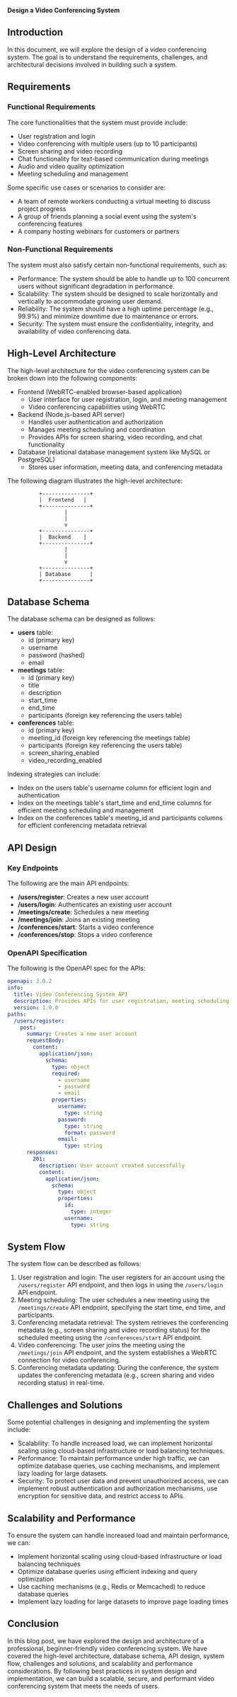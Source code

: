 **Design a Video Conferencing System**

## Introduction

In this document, we will explore the design of a video conferencing system. The goal is to understand the requirements, challenges, and architectural decisions involved in building such a system.

## Requirements

### Functional Requirements

The core functionalities that the system must provide include:

* User registration and login
* Video conferencing with multiple users (up to 10 participants)
* Screen sharing and video recording
* Chat functionality for text-based communication during meetings
* Audio and video quality optimization
* Meeting scheduling and management

Some specific use cases or scenarios to consider are:

* A team of remote workers conducting a virtual meeting to discuss project progress
* A group of friends planning a social event using the system's conferencing features
* A company hosting webinars for customers or partners

### Non-Functional Requirements

The system must also satisfy certain non-functional requirements, such as:

* Performance: The system should be able to handle up to 100 concurrent users without significant degradation in performance.
* Scalability: The system should be designed to scale horizontally and vertically to accommodate growing user demand.
* Reliability: The system should have a high uptime percentage (e.g., 99.9%) and minimize downtime due to maintenance or errors.
* Security: The system must ensure the confidentiality, integrity, and availability of video conferencing data.

## High-Level Architecture

The high-level architecture for the video conferencing system can be broken down into the following components:

* Frontend (WebRTC-enabled browser-based application)
	+ User interface for user registration, login, and meeting management
	+ Video conferencing capabilities using WebRTC
* Backend (Node.js-based API server)
	+ Handles user authentication and authorization
	+ Manages meeting scheduling and coordination
	+ Provides APIs for screen sharing, video recording, and chat functionality
* Database (relational database management system like MySQL or PostgreSQL)
	+ Stores user information, meeting data, and conferencing metadata

The following diagram illustrates the high-level architecture:
```
          +---------------+
          |  Frontend   |
          +---------------+
                  |
                  |
                  v
          +---------------+
          |  Backend    |
          +---------------+
                  |
                  |
                  v
          +---------------+
          | Database      |
          +---------------+
```

## Database Schema

The database schema can be designed as follows:

* **users** table:
	+ id (primary key)
	+ username
	+ password (hashed)
	+ email
* **meetings** table:
	+ id (primary key)
	+ title
	+ description
	+ start_time
	+ end_time
	+ participants (foreign key referencing the users table)
* **conferences** table:
	+ id (primary key)
	+ meeting_id (foreign key referencing the meetings table)
	+ participants (foreign key referencing the users table)
	+ screen_sharing_enabled
	+ video_recording_enabled

Indexing strategies can include:

* Index on the users table's username column for efficient login and authentication
* Index on the meetings table's start_time and end_time columns for efficient meeting scheduling and management
* Index on the conferences table's meeting_id and participants columns for efficient conferencing metadata retrieval

## API Design

### Key Endpoints

The following are the main API endpoints:

* **/users/register**: Creates a new user account
* **/users/login**: Authenticates an existing user account
* **/meetings/create**: Schedules a new meeting
* **/meetings/join**: Joins an existing meeting
* **/conferences/start**: Starts a video conference
* **/conferences/stop**: Stops a video conference

### OpenAPI Specification

The following is the OpenAPI spec for the APIs:
```yaml
openapi: 3.0.2
info:
  title: Video Conferencing System API
  description: Provides APIs for user registration, meeting scheduling, and conferencing metadata retrieval.
  version: 1.0.0
paths:
  /users/register:
    post:
      summary: Creates a new user account
      requestBody:
        content:
          application/json:
            schema:
              type: object
              required:
                - username
                - password
                - email
              properties:
                username:
                  type: string
                password:
                  type: string
                  format: password
                email:
                  type: string
      responses:
        201:
          description: User account created successfully
          content:
            application/json:
              schema:
                type: object
                properties:
                  id:
                    type: integer
                  username:
                    type: string
```

## System Flow

The system flow can be described as follows:

1. User registration and login: The user registers for an account using the `/users/register` API endpoint, and then logs in using the `/users/login` API endpoint.
2. Meeting scheduling: The user schedules a new meeting using the `/meetings/create` API endpoint, specifying the start time, end time, and participants.
3. Conferencing metadata retrieval: The system retrieves the conferencing metadata (e.g., screen sharing and video recording status) for the scheduled meeting using the `/conferences/start` API endpoint.
4. Video conferencing: The user joins the meeting using the `/meetings/join` API endpoint, and the system establishes a WebRTC connection for video conferencing.
5. Conferencing metadata updating: During the conference, the system updates the conferencing metadata (e.g., screen sharing and video recording status) in real-time.

## Challenges and Solutions

Some potential challenges in designing and implementing the system include:

* Scalability: To handle increased load, we can implement horizontal scaling using cloud-based infrastructure or load balancing techniques.
* Performance: To maintain performance under high traffic, we can optimize database queries, use caching mechanisms, and implement lazy loading for large datasets.
* Security: To protect user data and prevent unauthorized access, we can implement robust authentication and authorization mechanisms, use encryption for sensitive data, and restrict access to APIs.

## Scalability and Performance

To ensure the system can handle increased load and maintain performance, we can:

* Implement horizontal scaling using cloud-based infrastructure or load balancing techniques
* Optimize database queries using efficient indexing and query optimization
* Use caching mechanisms (e.g., Redis or Memcached) to reduce database queries
* Implement lazy loading for large datasets to improve page loading times

## Conclusion

In this blog post, we have explored the design and architecture of a professional, beginner-friendly video conferencing system. We have covered the high-level architecture, database schema, API design, system flow, challenges and solutions, and scalability and performance considerations. By following best practices in system design and implementation, we can build a scalable, secure, and performant video conferencing system that meets the needs of users.